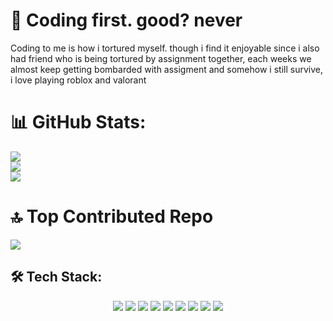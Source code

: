 # 💫 Coding first. good? never
Coding to me is how i tortured myself. though i find it enjoyable since i also had friend who is being tortured by assignment together, each weeks we almost keep getting bombarded with assigment and somehow i still survive, i love playing roblox  and valorant


# 📊 GitHub Stats:
![](https://github-readme-stats.vercel.app/api?username=dewa1345&theme=dark&hide_border=true&include_all_commits=true&count_private=true)<br/>
![](https://github-readme-streak-stats.herokuapp.com/?user=dewa1345&theme=dark&hide_border=true)<br/>
![](https://github-readme-stats.vercel.app/api/top-langs/?username=dewa1345&theme=dark&hide_border=true&include_all_commits=true&count_private=true&layout=compact)

# 🔝 Top Contributed Repo
![](https://github-contributor-stats.vercel.app/api?username=dewa1345&limit=5&theme=dark&combine_all_yearly_contributions=true)



<!-- Tech Stack -->
## 🛠️ Tech Stack:

<p align="center">
  <img src="https://img.shields.io/badge/-Python-3776AB?style=flat&logo=python&logoColor=white" />
  <img src="https://img.shields.io/badge/-JavaScript-F7DF1E?style=flat&logo=javascript&logoColor=black" />
  <img src="https://img.shields.io/badge/-TypeScript-3178C6?style=flat&logo=typescript&logoColor=white" />
  <img src="https://img.shields.io/badge/-HTML5-E34F26?style=flat&logo=html5&logoColor=white" />
  <img src="https://img.shields.io/badge/-CSS3-1572B6?style=flat&logo=css3&logoColor=white" />
  <img src="https://img.shields.io/badge/-Node.js-339933?style=flat&logo=node.js&logoColor=white" />
  <img src="https://img.shields.io/badge/-React-61DAFB?style=flat&logo=react&logoColor=black" />
  <img src="https://img.shields.io/badge/-MongoDB-47A248?style=flat&logo=mongodb&logoColor=white" />
  <img src="https://img.shields.io/badge/-Firebase-FFCA28?style=flat&logo=firebase&logoColor=black" />
  <!-- Add more badges for your tech stack as needed -->
</p>

